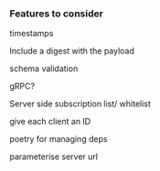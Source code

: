 ### Features to consider
timestamps

Include a digest with the payload

schema validation

gRPC?

Server side subscription list/ whitelist

give each client an ID

poetry for managing deps

parameterise server url
